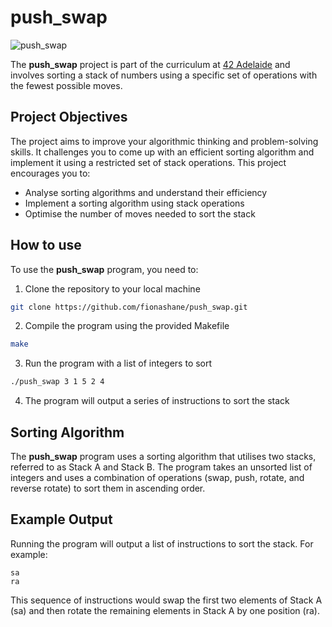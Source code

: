 # push_swap

![push_swap](https://img.shields.io/badge/push_swap-42-success)

The **push_swap** project is part of the curriculum at [42 Adelaide](https://www.42adel.org.au) and involves sorting a stack of numbers using a specific set of operations with the fewest possible moves.

## Project Objectives

The project aims to improve your algorithmic thinking and problem-solving skills. It challenges you to come up with an efficient sorting algorithm and implement it using a restricted set of stack operations. This project encourages you to:

- Analyse sorting algorithms and understand their efficiency
- Implement a sorting algorithm using stack operations
- Optimise the number of moves needed to sort the stack

## How to use

To use the **push_swap** program, you need to:
1. Clone the repository to your local machine
```bash
git clone https://github.com/fionashane/push_swap.git
```

2. Compile the program using the provided Makefile
```bash
make
```

3. Run the program with a list of integers to sort
```bash
./push_swap 3 1 5 2 4
```

4. The program will output a series of instructions to sort the stack

## Sorting Algorithm

The **push_swap** program uses a sorting algorithm that utilises two stacks, referred to as Stack A and Stack B. The program takes an unsorted list of integers and uses a combination of operations (swap, push, rotate, and reverse rotate) to sort them in ascending order.

## Example Output

Running the program will output a list of instructions to sort the stack. For example:
```
sa
ra
```

This sequence of instructions would swap the first two elements of Stack A (sa) and then rotate the remaining elements in Stack A by one position (ra).
